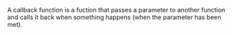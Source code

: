A callback function is a fuction that passes a parameter to another function and calls it back when something happens (when the parameter has been met). 